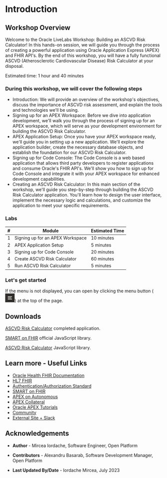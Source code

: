 # Introduction

## Workshop Overview

Welcome to the Oracle LiveLabs Workshop: Building an ASCVD Risk Calculator! In this hands-on session, we will guide you through the process of creating a powerful application using Oracle Application Express (APEX) and FHIR API's. By the end of this workshop, you will have a fully functional ASCVD (Atherosclerotic Cardiovascular Disease) Risk Calculator at your disposal.

Estimated time: 1 hour and 40 minutes

### During this workshop, we will cover the following steps

* Introduction: We will provide an overview of the workshop's objectives, discuss the importance of ASCVD risk assessment, and explain the tools and technologies we'll be using.
* Signing up for an APEX Workspace: Before we dive into application development, we'll walk you through the process of signing up for an APEX workspace, which will serve as your development environment for building the ASCVD Risk Calculator.
* APEX Application Setup: Once you have your APEX workspace ready, we'll guide you in setting up a new application. We'll explore the application builder, create the necessary database objects, and establish the foundation for our ASCVD Risk Calculator.
* Signing up for Code Console: The Code Console is a web based application that allows third party developers to register applications and consume Oracle's FHIR API's. We'll show you how to sign up for Code Console and integrate it with your APEX workspace for enhanced development capabilities.
* Creating an ASCVD Risk Calculator: In this main section of the workshop, we'll guide you step-by-step through building the ASCVD Risk Calculator application. You'll learn how to design the user interface, implement the necessary logic and calculations, and customize the application to meet your specific requirements.

### Labs

| # | Module                            | Estimated Time |
|---|-----------------------------------|----------------|
| 1 | Signing up for an APEX Workspace  | 10 minutes     |
| 2 | APEX Application Setup            | 5  minutes     |
| 3 | Signing up for Code Console       | 20 minutes     |
| 4 | Create ASCVD Risk Calculator      | 60 minutes     |
| 5 | Run ASCVD Risk Calculator         | 5  minutes     |

### Let's get started

If the menu is not displayed, you can open by clicking the menu button (![burger-menu](images/livelabs-burger.png)) at the top of the page.

## Downloads

[ASCVD Risk Calculator](files/ascvd-risk.sql) completed application.

<a href="files/fhir-client.min.js" download>SMART on FHIR</a> official JavaScript library.

<a href="files/ascvd-risk.min.js" download>ASCVD Risk Calculator</a> JavaScript library.

## Learn more - Useful Links

* [Oracle Health FHIR Documentation](https://fhir.cerner.com/)
* [HL7 FHIR](https://www.hl7.org/fhir/)
* [Authentication/Authorization Standard](https://fhir.cerner.com/authorization/)
* [SMART on FHIR](https://docs.smarthealthit.org/)
* [APEX on Autonomous](https://apex.oracle.com/autonomous)
* [APEX Collateral](https://apex.oracle.com/)
* [Oracle APEX Tutorials](https://apex.oracle.com/en/learn/tutorials)
* [Community](https://apex.oracle.com/community)
* [External Site + Slack](http://apex.world/)

## Acknowledgements

* **Author** - Mircea Iordache, Software Engineer, Open Platform

* **Contributors** - Alexandru Basarab, Software Development Manager, Open Platform

* **Last Updated By/Date** - Iordache Mircea, July 2023
